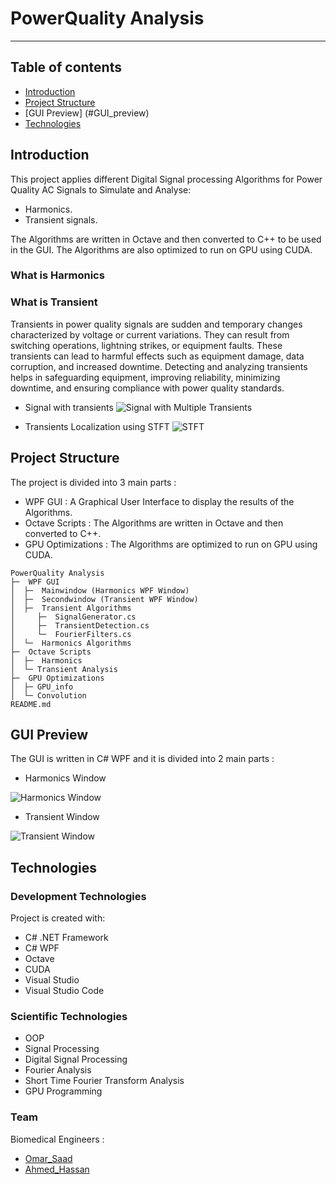 # PowerQuality Analysis 
***

## Table of contents
* [Introduction](#introduction)
* [Project Structure](#project-structure)
* [GUI Preview] (#GUI_preview)
* [Technologies](#technologies)

## Introduction

This project applies different Digital Signal processing Algorithms for Power Quality AC Signals to Simulate and Analyse:
- Harmonics.
- Transient signals.

The Algorithms are written in Octave and then converted to C++ to be used in the GUI. The Algorithms are also optimized to run on GPU using CUDA.

### What is Harmonics

### What is Transient
Transients in power quality signals are sudden and temporary changes characterized by voltage or current variations. They can result from switching operations, lightning strikes, or equipment faults. These transients can lead to harmful effects such as equipment damage, data corruption, and increased downtime. Detecting and analyzing transients helps in safeguarding equipment, improving reliability, minimizing downtime, and ensuring compliance with power quality standards.

- Signal with transients
![Signal with Multiple Transients](https://github.com/Omar-Saad-ELGharbawy/PowerQuality_GUI/assets/84602951/5ca919a0-d402-45cc-8962-0e5bf8d3dffe)

- Transients Localization using STFT
![STFT](https://github.com/Omar-Saad-ELGharbawy/PowerQuality_GUI/assets/84602951/b5ce517f-f2c9-48a4-b0d5-5db22e5f546f)

## Project Structure

The project is divided into 3 main parts :
- WPF GUI : A Graphical User Interface to display the results of the Algorithms.
- Octave Scripts : The Algorithms are written in Octave and then converted to C++.
- GPU Optimizations : The Algorithms are optimized to run on GPU using CUDA.
  
```
PowerQuality Analysis
├─  WPF GUI
│  ├─  Mainwindow (Harmonics WPF Window)
│  ├─  Secondwindow (Transient WPF Window)
│  ├─  Transient Algorithms
│     ├─  SignalGenerator.cs
│     ├─  TransientDetection.cs
│     └─  FourierFilters.cs
│  └─  Harmonics Algorithms
├─  Octave Scripts
│  ├─  Harmonics
│  └─ Transient Analysis
├─  GPU Optimizations
│  ├─ GPU_info
│  └─ Convolution
README.md
```

## GUI Preview
The GUI is written in C# WPF and it is divided into 2 main parts :

- Harmonics Window

![Harmonics Window](https://github.com/Omar-Saad-ELGharbawy/PowerQuality_GUI/assets/84602951/a51e673e-e9aa-4290-83bd-bbe82a79cbc8)

- Transient Window

![Transient Window](https://github.com/Omar-Saad-ELGharbawy/PowerQuality_GUI/assets/84602951/fc045f09-0362-4d2e-affd-68ee373c455b)


## Technologies

### Development Technologies
Project is created with:
* C# .NET Framework
* C# WPF
* Octave
* CUDA 
* Visual Studio 
* Visual Studio Code

### Scientific Technologies
* OOP
* Signal Processing
* Digital Signal Processing
* Fourier Analysis
* Short Time Fourier Transform Analysis
* GPU Programming

### Team
Biomedical Engineers :
- [Omar_Saad](https://github.com/Omar-Saad-ELGharbawy)
- [Ahmed_Hassan](https://github.com/ahmedhassan187)

